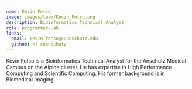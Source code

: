 ```yaml
---
name: Kevin Fotso
image: images/team/Kevin_Fotso.png
description: Bioinformatics Technical Analyst
role: programmer-lab
links:
  email: kevin.fotso@cuanschutz.edu
  github: kf-cuanschutz
---
```


Kevin Fotso is a Bioinformatics Technical Analyst for the Anschutz Medical Campus on the Alpine cluster. He has expertise in High Performance Computing and Scientific Computing. His former background is in Biomedical Imaging.
